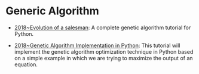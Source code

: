 # Generic Algorithm

- [2018~Evolution of a salesman](https://parg.co/RZr): A complete genetic algorithm tutorial for Python.

- [2018~Genetic Algorithm Implementation in Python](https://parg.co/RZ5): This tutorial will implement the genetic algorithm optimization technique in Python based on a simple example in which we are trying to maximize the output of an equation.
